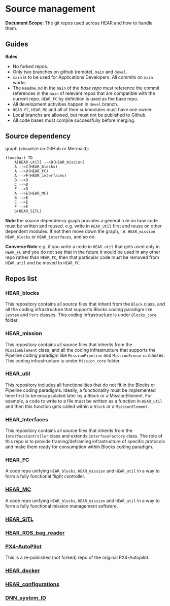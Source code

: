 # Source management
**Document Scope**: The git repos used across HEAR and how to handle them.

## Guides
**Rules**:
- No forked repos.
- Only two branches on github (remote), `main` and `devel`.
- `main` is to be used for Applications Developers. All commits on `main` works. 
- The `Readme.md` in the `main` of the *base repo* must reference the commit references in the `main` of relevant repos that are compatible with the current repo. `HEAR_FC` by definition is used as the base repo.
- All development activities happen in `devel` branch.
- `HEAR_FC`, `HEAR_MC` and all of their submodules must have one owner.
- Local branchs are allowed, but must not be published to Github.
- All code bases must compile successfully before merging.

## Source dependency 

graph (visualize on GitHub or Mermaid):

```mermaid
flowchart TD
    A[HEAR_util] -->B(HEAR_mission)
    A -->C(HEAR_blocks)
    A -->D(HEAR_FC)
    A -->F(HEAR_interfaces)
    B -->D
    C -->D
    F -->D
    A -->E(HEAR_MC)
    B -->E
    C -->E
    F -->E
    G(HEAR_SITL)
```

**Note** the source dependency graph provides a general rule on how code must be written and reused. e.g. write in `HEAR_util` first and reuse on other dependent modules. If not then move down the graph, i.e. `HEAR_mission` `HEAR_blocks` or `HEAR_interfaces`, and so on.

**Converse Note** e.g. if you write a code in `HEAR_util` that gets used only in `HEAR_FC` and you do not see that in the future it would be used in any other repo rather than `HEAR_FC`, then that particular code must be removed from `HEAR_util` and be moved to `HEAR_FC`.

## Repos list
### HEAR_blocks
This repository contains all source files that inherit from the `Block` class, and all the coding infrastructure that supports Blocks coding paradigm like `System` and `Port` classes. This coding infrastructure is under `Blocks_core` folder.

### HEAR_mission
This repository contains all source files that inherits from the `MissionElement` class, and all the coding infrastructure that supports the Pipeline coding paradigm like `MissionPipeline` and `MissionScenario` classes. This coding infrastructure is under `Mission_core` folder.

### HEAR_util
This repository includes all functionalities that do not fit in the Blocks or Pipeline coding paradigms. Ideally, a functionality must be implemented here first to be encapsulated later by a Block or a MissionElement. For example, a code to write to a file must be written as a function in `HEAR_util` and then this function gets called within a `Block` or a `MissionElement`.

### HEAR_Interfaces
This repository contains all source files that inherits from the `InterfaceController` class and extends `InterfaceFactory` class. The role of this repo is to provide framing/deframing infrastructure of specific protocols and make them ready for consumption within Blocks coding paradigm.

### HEAR_FC
A code repo unifying `HEAR_blocks`, `HEAR_mission` and `HEAR_util` in a way to form a fully functional flight controller.

### [HEAR_MC](https://github.com/HazemElrefaei/HEAR_MC)
A code repo unifying `HEAR_blocks`, `HEAR_mission` and `HEAR_util` in a way to form a fully functional mission management software.

### [HEAR_SITL](https://github.com/MChehadeh/HEAR_SITL)

### [HEAR_ROS_bag_reader]()

### [PX4-AutoPilot]()
This is a re-published (not forked) repo of the original PX4-Autopilot.

### [HEAR_docker]()

### [HEAR_configurations](https://github.com/MChehadeh/HEAR_configurations)

### [DNN_system_ID](https://github.com/abdullaayyad96/DNN_system_ID)

